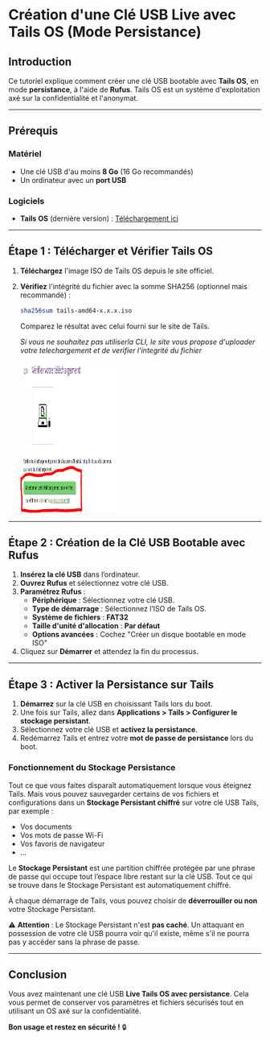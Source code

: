# Création d'une Clé USB Live avec Tails OS (Mode Persistance)

## Introduction
Ce tutoriel explique comment créer une clé USB bootable avec **Tails OS**, en mode **persistance**, à l'aide de **Rufus**. Tails OS est un système d'exploitation axé sur la confidentialité et l'anonymat.

---

## Prérequis
### Matériel
- Une clé USB d'au moins **8 Go** (16 Go recommandés)
- Un ordinateur avec un **port USB**

### Logiciels
- **Tails OS** (dernière version) : [Téléchargement ici](https://tails.net/install/index.fr.html)

---

## Étape 1 : Télécharger et Vérifier Tails OS
1. **Téléchargez** l'image ISO de Tails OS depuis le site officiel.
2. **Vérifiez** l'intégrité du fichier avec la somme SHA256 (optionnel mais recommandé) :
   ```sh
   sha256sum tails-amd64-x.x.x.iso
   ```
   Comparez le résultat avec celui fourni sur le site de Tails.
   
   *Si vous ne souhaitez pas utiliserla CLI, le site vous propose d'uploader votre telechargement et de verifier l'integrité du fichier*
   

   <img src="img/a.png" alt="image" width="200" height="300">




---

## Étape 2 : Création de la Clé USB Bootable avec Rufus
1. **Insérez la clé USB** dans l’ordinateur.
2. **Ouvrez Rufus** et sélectionnez votre clé USB.
3. **Paramétrez Rufus** :
   - **Périphérique** : Sélectionnez votre clé USB.
   - **Type de démarrage** : Sélectionnez l’ISO de Tails OS.
   - **Système de fichiers** : **FAT32**
   - **Taille d'unité d'allocation** : **Par défaut**
   - **Options avancées** : Cochez "Créer un disque bootable en mode ISO"
4. Cliquez sur **Démarrer** et attendez la fin du processus.

---

## Étape 3 : Activer la Persistance sur Tails
1. **Démarrez** sur la clé USB en choisissant Tails lors du boot.
2. Une fois sur Tails, allez dans **Applications > Tails > Configurer le stockage persistant**.
3. Sélectionnez votre clé USB et **activez la persistance**.
4. Redémarrez Tails et entrez votre **mot de passe de persistance** lors du boot.

### Fonctionnement du Stockage Persistance
Tout ce que vous faites disparaît automatiquement lorsque vous éteignez Tails.
Mais vous pouvez sauvegarder certains de vos fichiers et configurations dans un **Stockage Persistant chiffré** sur votre clé USB Tails, par exemple :
- Vos documents
- Vos mots de passe Wi-Fi
- Vos favoris de navigateur
- ...

Le **Stockage Persistant** est une partition chiffrée protégée par une phrase de passe qui occupe tout l’espace libre restant sur la clé USB.
Tout ce qui se trouve dans le Stockage Persistant est automatiquement chiffré.

À chaque démarrage de Tails, vous pouvez choisir de **déverrouiller ou non** votre Stockage Persistant.

⚠️ **Attention** : Le Stockage Persistant n'est **pas caché**. Un attaquant en possession de votre clé USB pourra voir qu'il existe, même s'il ne pourra pas y accéder sans la phrase de passe.

---

## Conclusion
Vous avez maintenant une clé USB **Live Tails OS avec persistance**. Cela vous permet de conserver vos paramètres et fichiers sécurisés tout en utilisant un OS axé sur la confidentialité.

**Bon usage et restez en sécurité !** 🔒
